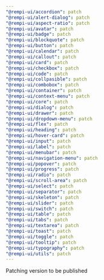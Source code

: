 ```yaml
---
"@rempi-ui/accordion": patch
"@rempi-ui/alert-dialog": patch
"@rempi-ui/aspect-ratio": patch
"@rempi-ui/avatar": patch
"@rempi-ui/badge": patch
"@rempi-ui/blockquote": patch
"@rempi-ui/button": patch
"@rempi-ui/calendar": patch
"@rempi-ui/callout": patch
"@rempi-ui/card": patch
"@rempi-ui/checkbox": patch
"@rempi-ui/code": patch
"@rempi-ui/collpasible": patch
"@rempi-ui/combobox": patch
"@rempi-ui/container": patch
"@rempi-ui/context-menu": patch
"@rempi-ui/core": patch
"@rempi-ui/dialog": patch
"@rempi-ui/drawer": patch
"@rempi-ui/dropdown-menu": patch
"@rempi-ui/flex": patch
"@rempi-ui/heading": patch
"@rempi-ui/hover-card": patch
"@rempi-ui/input": patch
"@rempi-ui/label": patch
"@rempi-ui/menubar": patch
"@rempi-ui/navigation-menu": patch
"@rempi-ui/popover": patch
"@rempi-ui/progress": patch
"@rempi-ui/radio": patch
"@rempi-ui/scroll-area": patch
"@rempi-ui/select": patch
"@rempi-ui/separator": patch
"@rempi-ui/skeleton": patch
"@rempi-ui/slider": patch
"@rempi-ui/switch": patch
"@rempi-ui/table": patch
"@rempi-ui/tabs": patch
"@rempi-ui/textarea": patch
"@rempi-ui/toast": patch
"@rempi-ui/toggle": patch
"@rempi-ui/tooltip": patch
"@rempi-ui/typography": patch
"@rempi-ui/utils": patch
---
```


Patching version to be published
